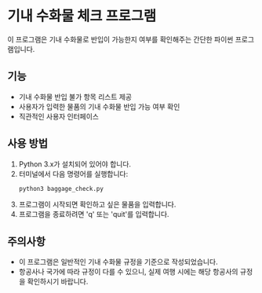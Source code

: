 # 기내 수화물 체크 프로그램

이 프로그램은 기내 수화물로 반입이 가능한지 여부를 확인해주는 간단한 파이썬 프로그램입니다.

## 기능

- 기내 수화물 반입 불가 항목 리스트 제공
- 사용자가 입력한 물품의 기내 수화물 반입 가능 여부 확인
- 직관적인 사용자 인터페이스

## 사용 방법

1. Python 3.x가 설치되어 있어야 합니다.
2. 터미널에서 다음 명령어를 실행합니다:
   ```bash
   python3 baggage_check.py
   ```
3. 프로그램이 시작되면 확인하고 싶은 물품을 입력합니다.
4. 프로그램을 종료하려면 'q' 또는 'quit'를 입력합니다.

## 주의사항

- 이 프로그램은 일반적인 기내 수화물 규정을 기준으로 작성되었습니다.
- 항공사나 국가에 따라 규정이 다를 수 있으니, 실제 여행 시에는 해당 항공사의 규정을 확인하시기 바랍니다.
